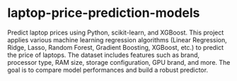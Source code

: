 # laptop-price-prediction-models
Predict laptop prices using Python, scikit-learn, and XGBoost.
This project applies various machine learning regression algorithms (Linear Regression, Ridge, Lasso, Random Forest, Gradient Boosting, XGBoost, etc.) to predict the price of laptops. The dataset includes features such as brand, processor type, RAM size, storage configuration, GPU brand, and more. The goal is to compare model performances and build a robust predictor.
